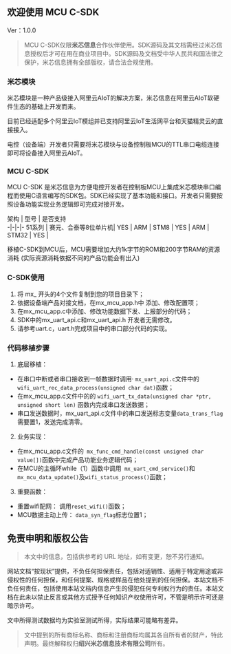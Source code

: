 ## 欢迎使用 MCU C-SDK

Ver：1.0.0

> MCU C-SDK仅限**米芯信息**合作伙伴使用。SDK源码及其文档需经过米芯信息授权后才可在用在商业项目中。SDK源码及文档受中华人民共和国法律之保护，米芯信息拥有全部版权，请合法合规使用。

### 米芯模块

米芯模块是一种产品级接入阿里云AIoT的解决方案，米芯信息在阿里云AIoT软硬件生态的基础上开发而来。

目前已经适配多个阿里云IoT模组并已支持阿里云IoT生活网平台和天猫精灵云的直接接入。

电控（设备端）开发者只需要将米芯模块与设备控制板MCU的TTL串口电缆连接即可将设备接入阿里云AIoT。


### MCU C-SDK 

MCU C-SDK 是米芯信息为方便电控开发者在控制板MCU上集成米芯模块串口编程而使用C语言编写的SDK包。SDK已经实现了基本功能和接口。开发者只需要按照设备功能实现业务逻辑即可完成对接开发。


架构 | 型号 |  是否支持  
-|-|-|-
51系列 | 赛元、合泰等8位单片机| YES |
ARM | STM8 | YES |
ARM | STM32 | YES |


移植C-SDK到MCU后，MCU需要增加大约1k字节的ROM和200字节RAM的资源消耗 (实际资源消耗依据不同的产品功能会有出入)

### C-SDK使用
1. 将 mx_ 开头的4个文件复制到您的项目目录下；
2. 依据设备端产品对接文档，在mx_mcu_app.h中 添加、修改配置项；
3. 在mx_mcu_app.c中添加、修改功能数据下发、上报部分的代码；
4. SDK中的mx_uart_api.c和mx_uart_api.h 开发者无需修改。
5. 请参考uart.c，uart.h完成项目中的串口部分代码的实现。 


### 代码移植步骤

1. 底层移植：
  - 在串口中断或者串口接收到一帧数据时调用·     ```mx_uart_api.c```文件中的```wifi_uart_rec_data_process(unsigned char dat)```函数；
  - 在mx_mcu_app.c文件中的的 ```wifi_uart_tx_data(unsigned char *ptr, unsigned short len)``` 函数内完成串口发送数据；
  - 串口发送数据时，mx_uart_api.c文件中的串口发送标志变量```data_trans_flag```需要置1，发送完成清零。

2. 业务实现：
  - 在mx_mcu_app.c文件的``` mx_func_cmd_handle(const unsigned char value[])```函数中完成产品功能业务逻辑代码；
  - 在MCU的主循环while（1）函数中调用``` mx_uart_cmd_service()```和```mx_mcu_data_update()```及```wifi_status_process()```函数；

3. 重要函数：
  - 重置wifi配网：
  调用```reset_wifi()```函数；
  - MCU数据主动上传：
  ```data_syn_flag```标志位置1；


  
## 免责申明和版权公告 

> 本文中的信息，包括供参考的 URL 地址，如有变更，恕不另行通知。

网站文档“按现状”提供，不负任何担保责任，包括对适销性、适用于特定用途或非侵权性的任何担保，和任何提案、规格或样品在他处提到的任何担保。本站文档不负任何责任，包括使用本站文档内信息产生的侵犯任何专利权行为的责任。本站文档在此未以禁止反言或其他方式授予任何知识产权使⽤许可，不管是明示许可还是暗示许可。 

文中所得测试数据均为实验室测试所得，实际结果可能略有差异。 

> 文中提到的所有商标名称、商标和注册商标均属其各自所有者的财产，特此声明。最终解释权归**绍兴米芯信息技术有限公司**所有。
